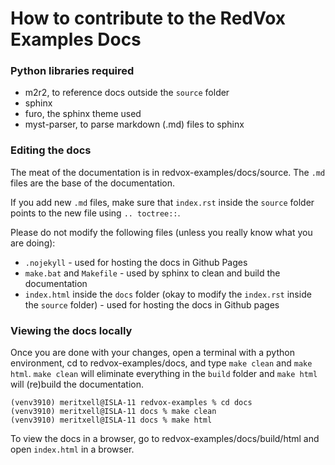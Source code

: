 # How to contribute to the RedVox Examples Docs

### Python libraries required
- m2r2, to reference docs outside the `source` folder
- sphinx
- furo, the sphinx theme used
- myst-parser, to parse markdown (.md) files to sphinx

### Editing the docs

The meat of the documentation is in redvox-examples/docs/source. The `.md` files are the base of the documentation.

If you add new `.md` files, make sure that `index.rst` inside the `source` folder points to the new file using
`.. toctree::`.

Please do not modify the following files (unless you really know what you are doing):
- `.nojekyll` - used for hosting the docs in Github Pages
- `make.bat` and `Makefile` - used by sphinx to clean and build the documentation
- `index.html` inside the `docs` folder (okay to modify the `index.rst` inside the `source` folder) - used for hosting 
the docs in Github pages

### Viewing the docs locally

Once you are done with your changes, open a terminal with a python environment, cd to redvox-examples/docs, and type `make clean` and `make html`.
`make clean` will eliminate everything in the `build` folder and `make html` will (re)build the documentation.

```shell
(venv3910) meritxell@ISLA-11 redvox-examples % cd docs
(venv3910) meritxell@ISLA-11 docs % make clean 
(venv3910) meritxell@ISLA-11 docs % make html 
```

To view the docs in a browser, go to redvox-examples/docs/build/html and open `index.html` in a browser.

